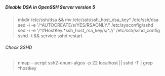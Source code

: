 ##### Disable DSA in OpenSSH Server version 5
> mkdir /etc/ssh/dsa && mv /etc/ssh/ssh_host_dsa_key* /etc/ssh/dsa  
> sed -i -e '/^AUTOCREATE/s/YES/RSAONLY/' /etc/sysconfig/sshd  
> sed -i -e '/^#HostKey.\*ssh_host_rsa_key/s/^.//' /etc/ssh/sshd_config  
> sshd -t && service sshd restart  
###### Check SSHD
> nmap --script ssh2-enum-algos -p 22 localhost || sshd -T | grep ^hostkey
